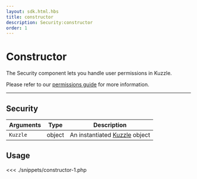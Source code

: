 ```yaml
---
layout: sdk.html.hbs
title: constructor
description: Security:constructor
order: 1
---
```


# Constructor

The Security component lets you handle user permissions in Kuzzle.

Please refer to our [permissions guide](/core/1/guide/essentials/security/#user-permissions) for more information.

---

## Security

| Arguments | Type   | Description                                        |
| --------- | ------ | -------------------------------------------------- |
| `Kuzzle`  | object | An instantiated [Kuzzle](/sdk/php/3/kuzzle) object |

## Usage

<<< ./snippets/constructor-1.php
